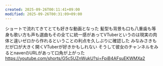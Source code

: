```yaml
---
created: 2025-09-26T00:11:41+09:00
modified: 2025-09-26T00:31:09+09:00
---
```


ショートで流れてきてとても好きな動画となった
髪型も背景も口も八重歯も等身も歌い方も声も選曲もその全てに統一感があってVTuberというのは現実の肉体と違いゼロから作れるということの利点を久しぶりに確認した
みなみさきもだが口が大きく開くVTuberが好きかもしれない
そうして彼女のチャンネルをみるとnaverのURLがあって口角が上がった
https://youtube.com/shorts/G5c5UZnWukU?si=FpiB4AFsuEKWMXa2
